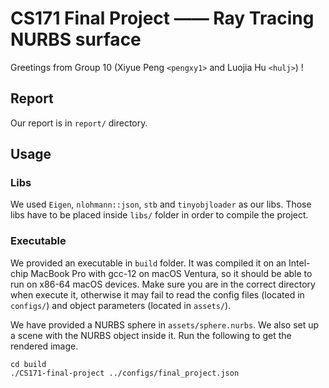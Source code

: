 # CS171 Final Project —— Ray Tracing NURBS surface

Greetings from Group 10 (Xiyue Peng `<pengxy1>` and Luojia Hu `<hulj>`) !

## Report

Our report is in `report/` directory.

## Usage

### Libs

We used `Eigen`, `nlohmann::json`, `stb` and `tinyobjloader` as our libs. Those libs have to be placed inside `libs/` folder in order to compile the project.

### Executable

We provided an executable in `build` folder. It was compiled it on an Intel-chip MacBook Pro with gcc-12 on macOS Ventura, so it should be able to run on x86-64 macOS devices. Make sure you are in the correct directory when execute it, otherwise it may fail to read the config files (located in `configs/`) and object parameters (located in `assets/`).

We have provided a NURBS sphere in `assets/sphere.nurbs`. We also set up a scene with the NURBS object inside it. Run the following to get the rendered image.

```shell
cd build
./CS171-final-project ../configs/final_project.json
```
